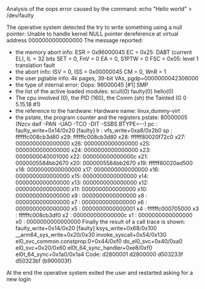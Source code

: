 Analysis of the oops error caused by the command: echo "Hello world" > /dev/faulty

The operative system detected the try to write something using a null pointer:
Unable to handle kernel NULL pointer dereference at virtual address 0000000000000000
The message reported:
- the memory abort info:
ESR = 0x96000045
  EC = 0x25: DABT (current EL), IL = 32 bits
  SET = 0, FnV = 0
  EA = 0, S1PTW = 0
  FSC = 0x05: level 1 translation fault
- the abort info:
ISV = 0, ISS = 0x00000045
  CM = 0, WnR = 1
- the user pgtable info:
4k pages, 39-bit VAs, pgdp=0000000042306000
- the type of internal error:
Oops: 96000045 [#1] SMP
- the list of the active loaded modules:
scull(0) faulty(0) hello(0)
- The cpu involved (0), the PID (160), the Comm (sh) the Tainted (G 0 5.15.18 #1)
- the reference to the hardware:
Hardware name: linux,dummy-virt
- the pstate, the program counter and the registers
pstate: 80000005 (Nzcv daif -PAN -UAO -TCO -DIT -SSBS BTYPE=--)
pc : faulty_write+0x14/0x20 [faulty]
lr : vfs_write+0xa8/0x2b0
sp : ffffffc008cb3d80
x29: ffffffc008cb3d80 x28: ffffff80020f72c0 x27: 0000000000000000
x26: 0000000000000000 x25: 0000000000000000 x24: 0000000000000000
x23: 0000000040001000 x22: 000000000000000c x21: 0000005584bb2670
x20: 0000005584bb2670 x19: ffffff80020ad500 x18: 0000000000000000
x17: 0000000000000000 x16: 0000000000000000 x15: 0000000000000000
x14: 0000000000000000 x13: 0000000000000000 x12: 0000000000000000
x11: 0000000000000000 x10: 0000000000000000 x9 : 0000000000000000
x8 : 0000000000000000 x7 : 0000000000000000 x6 : 0000000000000000
x5 : 0000000000000001 x4 : ffffffc000705000 x3 : ffffffc008cb3df0
x2 : 000000000000000c x1 : 0000000000000000 x0 : 0000000000000000
Finally the result of a call trace is shown:
faulty_write+0x14/0x20 [faulty]
 ksys_write+0x68/0x100
 __arm64_sys_write+0x20/0x30
 invoke_syscall+0x54/0x130
 el0_svc_common.constprop.0+0x44/0xf0
 do_el0_svc+0x40/0xa0
 el0_svc+0x20/0x60
 el0t_64_sync_handler+0xe8/0xf0
 el0t_64_sync+0x1a0/0x1a4
Code: d2800001 d2800000 d503233f d50323bf (b900003f)

At the end the operative system exited the user and restarted asking for a new login


